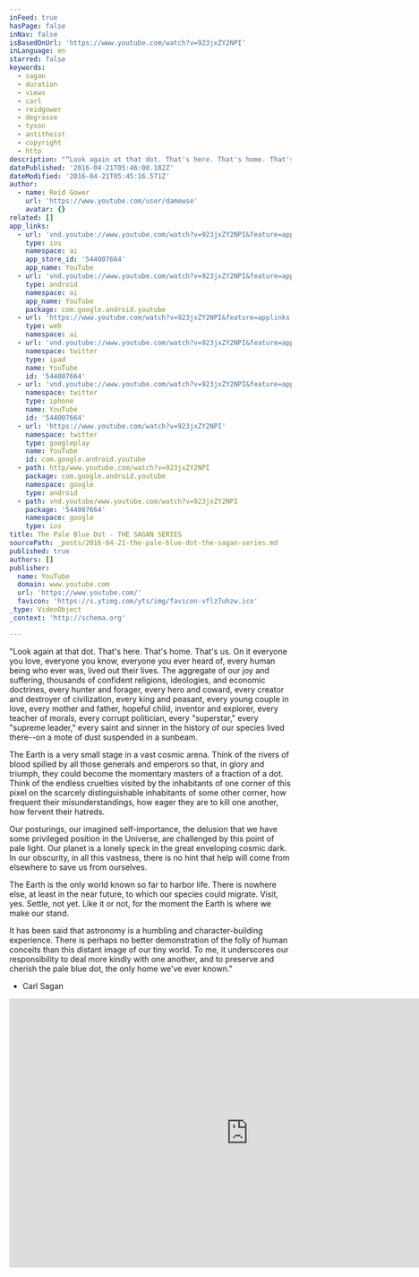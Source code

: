 ```yaml
---
inFeed: true
hasPage: false
inNav: false
isBasedOnUrl: 'https://www.youtube.com/watch?v=923jxZY2NPI'
inLanguage: en
starred: false
keywords:
  - sagan
  - duration
  - views
  - carl
  - reidgower
  - degrasse
  - tyson
  - antitheist
  - copyright
  - http
description: "“Look again at that dot. That's here. That's home. That's us. On it everyone you love, everyone you know, everyone you ever heard of, every human being who ever was, lived out their lives. The aggregate of our joy and suffering, thousands of confident religions, ideologies, and economic doctrines, every hunter and forager, every hero and coward, every creator and destroyer of civilization, every king and peasant, every young couple in love, every mother and father, hopeful child, inventor and explorer, every teacher of morals, every corrupt politician, every \"superstar,\" every \"supreme leader,\" every saint and sinner in the history of our species lived there--on a mote of dust suspended in a sunbeam."
datePublished: '2016-04-21T05:46:00.182Z'
dateModified: '2016-04-21T05:45:16.571Z'
author:
  - name: Reid Gower
    url: 'https://www.youtube.com/user/damewse'
    avatar: {}
related: []
app_links:
  - url: 'vnd.youtube://www.youtube.com/watch?v=923jxZY2NPI&feature=applinks'
    type: ios
    namespace: ai
    app_store_id: '544007664'
    app_name: YouTube
  - url: 'vnd.youtube://www.youtube.com/watch?v=923jxZY2NPI&feature=applinks'
    type: android
    namespace: ai
    app_name: YouTube
    package: com.google.android.youtube
  - url: 'https://www.youtube.com/watch?v=923jxZY2NPI&feature=applinks'
    type: web
    namespace: ai
  - url: 'vnd.youtube://www.youtube.com/watch?v=923jxZY2NPI&feature=applinks'
    namespace: twitter
    type: ipad
    name: YouTube
    id: '544007664'
  - url: 'vnd.youtube://www.youtube.com/watch?v=923jxZY2NPI&feature=applinks'
    namespace: twitter
    type: iphone
    name: YouTube
    id: '544007664'
  - url: 'https://www.youtube.com/watch?v=923jxZY2NPI'
    namespace: twitter
    type: googleplay
    name: YouTube
    id: com.google.android.youtube
  - path: http/www.youtube.com/watch?v=923jxZY2NPI
    package: com.google.android.youtube
    namespace: google
    type: android
  - path: vnd.youtube/www.youtube.com/watch?v=923jxZY2NPI
    package: '544007664'
    namespace: google
    type: ios
title: The Pale Blue Dot - THE SAGAN SERIES
sourcePath: _posts/2016-04-21-the-pale-blue-dot-the-sagan-series.md
published: true
authors: []
publisher:
  name: YouTube
  domain: www.youtube.com
  url: 'https://www.youtube.com/'
  favicon: 'https://s.ytimg.com/yts/img/favicon-vflz7uhzw.ico'
_type: VideoObject
_context: 'http://schema.org'

---
```

"Look again at that dot. That's here. That's home. That's us. On it everyone you love, everyone you know, everyone you ever heard of, every human being who ever was, lived out their lives. The aggregate of our joy and suffering, thousands of confident religions, ideologies, and economic doctrines, every hunter and forager, every hero and coward, every creator and destroyer of civilization, every king and peasant, every young couple in love, every mother and father, hopeful child, inventor and explorer, every teacher of morals, every corrupt politician, every "superstar," every "supreme leader," every saint and sinner in the history of our species lived there--on a mote of dust suspended in a sunbeam.

The Earth is a very small stage in a vast cosmic arena. Think of the rivers of blood spilled by all those generals and emperors so that, in glory and triumph, they could become the momentary masters of a fraction of a dot. Think of the endless cruelties visited by the inhabitants of one corner of this pixel on the scarcely distinguishable inhabitants of some other corner, how frequent their misunderstandings, how eager they are to kill one another, how fervent their hatreds.

Our posturings, our imagined self-importance, the delusion that we have some privileged position in the Universe, are challenged by this point of pale light. Our planet is a lonely speck in the great enveloping cosmic dark. In our obscurity, in all this vastness, there is no hint that help will come from elsewhere to save us from ourselves.

The Earth is the only world known so far to harbor life. There is nowhere else, at least in the near future, to which our species could migrate. Visit, yes. Settle, not yet. Like it or not, for the moment the Earth is where we make our stand.

It has been said that astronomy is a humbling and character-building experience. There is perhaps no better demonstration of the folly of human conceits than this distant image of our tiny world. To me, it underscores our responsibility to deal more kindly with one another, and to preserve and cherish the pale blue dot, the only home we've ever known."

- Carl Sagan

<iframe src="https://cdn.embedly.com/widgets/media.html?src=https%3A%2F%2Fwww.youtube.com%2Fembed%2F923jxZY2NPI%3Ffeature%3Doembed&amp;url=https%3A%2F%2Fwww.youtube.com%2Fwatch%3Fv%3D923jxZY2NPI&amp;image=https%3A%2F%2Fi.ytimg.com%2Fvi%2F923jxZY2NPI%2Fhqdefault.jpg&amp;key=b7d04c9b404c499eba89ee7072e1c4f7&amp;type=text%2Fhtml&amp;schema=youtube" width="854" height="480" scrolling="no" frameborder="0" allowfullscreen="" style=""></iframe>